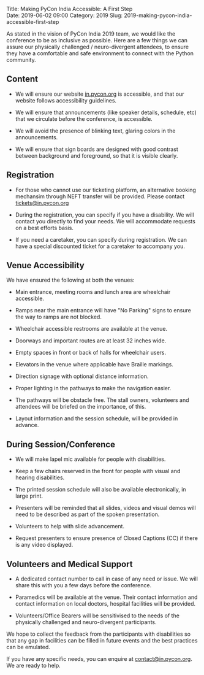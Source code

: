 Title: Making PyCon India Accessible: A First Step  
Date: 2019-06-02 09:00 
Category: 2019 
Slug: 2019-making-pycon-india-accessible-first-step 

As stated in the vision of PyCon India 2019 team, we would like the
conference to be as inclusive as possible. Here are a few things we
can assure our physically challenged / neuro-divergent attendees, to
ensure they have a comfortable and safe environment to connect with
the Python community.

<!-- PELICAN_END_SUMMARY -->

## Content

  - We will ensure our website [in.pycon.org](https://in.pycon.org) is
    accessible, and that our website follows accessibility guidelines.

  - We will ensure that announcements (like speaker details, schedule,
    etc) that we circulate before the conference, is accessible.

  - We will avoid the presence of blinking text, glaring colors in the
    announcements.

  - We will ensure that sign boards are designed with good contrast
    between background and foreground, so that it is visible clearly.

## Registration

  - For those who cannot use our ticketing platform, an alternative
    booking mechansim through NEFT transfer will be provided. Please
    contact [tickets@in.pycon.org](mailto:tickets@in.pycon.org)

  - During the registration, you can specify if you have a
    disability. We will contact you directly to find your needs. We
    will accommodate requests on a best efforts basis.

  - If you need a caretaker, you can specify during registration. We
    can have a special discounted ticket for a caretaker to accompany
    you.

## Venue Accessibility

We have ensured the following at both the venues:

  - Main entrance, meeting rooms and lunch area are wheelchair
    accessible.

  - Ramps near the main entrance will have "No Parking" signs to
    ensure the way to ramps are not blocked.

  - Wheelchair accessible restrooms are available at the venue.

  - Doorways and important routes are at least 32 inches wide.

  - Empty spaces in front or back of halls for wheelchair users.

  - Elevators in the venue where applicable have Braille markings.

  - Direction signage with optional distance information.

  - Proper lighting in the pathways to make the navigation easier.

  - The pathways will be obstacle free. The stall owners, volunteers
    and attendees will be briefed on the importance, of this.

  - Layout information and the session schedule, will be provided in
    advance.

## During Session/Conference

  - We will make lapel mic available for people with disabilities.

  - Keep a few chairs reserved in the front for people with visual and
    hearing disabilities.

  - The printed session schedule will also be available
    electronically, in large print.

  - Presenters will be reminded that all slides, videos and visual
    demos will need to be described as part of the spoken
    presentation.

  - Volunteers to help with slide advancement.

  - Request presenters to ensure presence of Closed Captions (CC) if
    there is any video displayed.

## Volunteers and Medical Support

  - A dedicated contact number to call in case of any need or
    issue. We will share this with you a few days before the
    conference.

  - Paramedics will be available at the venue. Their contact
    information and contact information on local doctors, hospital
    facilities will be provided.

  - Volunteers/Office Bearers will be sensitivised to the needs of the
    physically challenged and neuro-divergent participants.

We hope to collect the feedback from the participants with
disabilities so that any gap in facilities can be filled in future
events and the best practices can be emulated.

If you have any specific needs, you can enquire at
[contact@in.pycon.org](mailto:contact@in.pycon.org). We are ready to
help.
